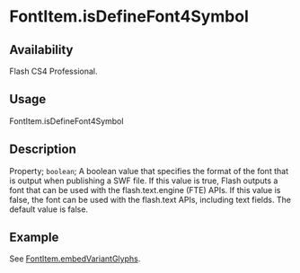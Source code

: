 # FontItem.isDefineFont4Symbol

## Availability

Flash CS4 Professional.

## Usage

FontItem.isDefineFont4Symbol

## Description

Property; `boolean`; A boolean value that specifies the format of the font that is output when publishing a SWF file. If this value is true, Flash outputs a font that can be used with the flash.text.engine (FTE) APIs. If this value is false, the font can be used with the flash.text APIs, including text fields. The default value is false.

## Example

See [FontItem.embedVariantGlyphs](../FontItem_object/FontItem4.md).
